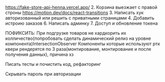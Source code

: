 https://fake-store-api-henna.vercel.app/ 2. Корзина выезжает с правой строны https://motion.dev/docs/react-transitions 3. Написать хук авторизованный или решить с приватными страницами 4. Добавить истроию заказов 6. Написать админку 7. Доступ и обновление токена

ПОФИКСИТЬ:
При подгрузке товаров не хардкорить их колличество(попробовать сделать динамический релиз на уровне компонента)IntersectionObserver
Компоненты которые используют ртк квери рендерятся по 3 раза(монтирование, монтирование и после получения данных), причина хз

Писать тесты и почистить код, рефакторинг

Cкрывать пароль при авторизации
